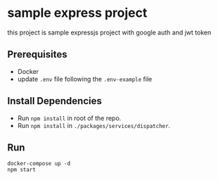 # sample express project
this project is sample expressjs project with google auth and jwt token

## Prerequisites
* Docker
* update `.env` file following the `.env-example` file

## Install Dependencies
* Run `npm install` in root of the repo.
* Run `npm install` in `./packages/services/dispatcher`.

## Run
```
docker-compose up -d
npm start 
```